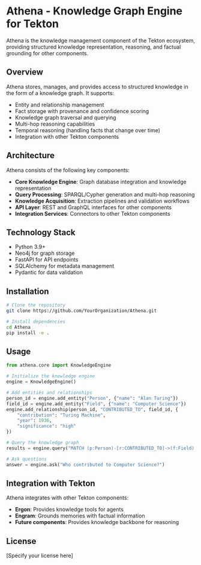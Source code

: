 # Athena - Knowledge Graph Engine for Tekton

Athena is the knowledge management component of the Tekton ecosystem, providing structured knowledge representation, reasoning, and factual grounding for other components.

## Overview

Athena stores, manages, and provides access to structured knowledge in the form of a knowledge graph. It supports:

- Entity and relationship management
- Fact storage with provenance and confidence scoring
- Knowledge graph traversal and querying
- Multi-hop reasoning capabilities
- Temporal reasoning (handling facts that change over time)
- Integration with other Tekton components

## Architecture

Athena consists of the following key components:

- **Core Knowledge Engine**: Graph database integration and knowledge representation
- **Query Processing**: SPARQL/Cypher generation and multi-hop reasoning
- **Knowledge Acquisition**: Extraction pipelines and validation workflows
- **API Layer**: REST and GraphQL interfaces for other components
- **Integration Services**: Connectors to other Tekton components

## Technology Stack

- Python 3.9+
- Neo4j for graph storage
- FastAPI for API endpoints
- SQLAlchemy for metadata management
- Pydantic for data validation

## Installation

```bash
# Clone the repository
git clone https://github.com/YourOrganization/Athena.git

# Install dependencies
cd Athena
pip install -e .
```

## Usage

```python
from athena.core import KnowledgeEngine

# Initialize the knowledge engine
engine = KnowledgeEngine()

# Add entities and relationships
person_id = engine.add_entity("Person", {"name": "Alan Turing"})
field_id = engine.add_entity("Field", {"name": "Computer Science"})
engine.add_relationship(person_id, "CONTRIBUTED_TO", field_id, {
    "contribution": "Turing Machine",
    "year": 1936,
    "significance": "high"
})

# Query the knowledge graph
results = engine.query("MATCH (p:Person)-[r:CONTRIBUTED_TO]->(f:Field) RETURN p, r, f")

# Ask questions
answer = engine.ask("Who contributed to Computer Science?")
```

## Integration with Tekton

Athena integrates with other Tekton components:

- **Ergon**: Provides knowledge tools for agents
- **Engram**: Grounds memories with factual information
- **Future components**: Provides knowledge backbone for reasoning

## License

[Specify your license here]